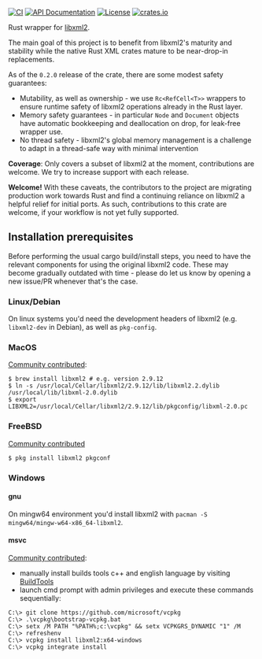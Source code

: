 [![CI](https://github.com/KWARC/rust-libxml/actions/workflows/CI.yml/badge.svg?branch=master)](https://github.com/KWARC/rust-libxml/actions/workflows/CI.yml)
[![API Documentation](https://img.shields.io/badge/docs-API-blue.svg)](http://KWARC.github.io/rust-libxml/libxml/index.html)
[![License](http://img.shields.io/badge/license-MIT-blue.svg)](https://raw.githubusercontent.com/KWARC/rust-libxml/master/LICENSE)
[![crates.io](https://img.shields.io/crates/v/libxml.svg)](https://crates.io/crates/libxml)

Rust wrapper for [libxml2](http://xmlsoft.org/).

The main goal of this project is to benefit from libxml2's maturity and stability while the native Rust XML crates mature to be near-drop-in replacements.

As of the `0.2.0` release of the crate, there are some modest safety guarantees:

 * Mutability, as well as ownership - we use `Rc<RefCell<T>>` wrappers to ensure runtime safety of libxml2 operations already in the Rust layer.
 * Memory safety guarantees - in particular `Node` and `Document` objects have automatic bookkeeping and deallocation on drop, for leak-free wrapper use.
 * No thread safety - libxml2's global memory management is a challenge to adapt in a thread-safe way with minimal intervention

**Coverage**: Only covers a subset of libxml2 at the moment, contributions are welcome. We try to increase support with each release.

**Welcome!** With these caveats, the contributors to the project are migrating production work towards Rust and find a continuing reliance on libxml2 a helpful relief for initial ports. As such, contributions to this crate are welcome, if your workflow is not yet fully supported.

## Installation prerequisites

Before performing the usual cargo build/install steps, you need to have the relevant components for using the original libxml2 code. These may become gradually outdated with time - please do let us know by opening a new issue/PR whenever that's the case.

### Linux/Debian

On linux systems you'd need the development headers of libxml2 (e.g. `libxml2-dev` in Debian), as well as `pkg-config`.

### MacOS
[Community contributed](https://github.com/KWARC/rust-libxml/issues/88#issuecomment-890876895):

```
$ brew install libxml2 # e.g. version 2.9.12 
$ ln -s /usr/local/Cellar/libxml2/2.9.12/lib/libxml2.2.dylib /usr/local/lib/libxml-2.0.dylib
$ export LIBXML2=/usr/local/Cellar/libxml2/2.9.12/lib/pkgconfig/libxml-2.0.pc
```

### FreeBSD
[Community contributed](https://github.com/KWARC/rust-libxml/issues/130#issuecomment-1976348349)

```
$ pkg install libxml2 pkgconf
```

### Windows

#### gnu

On mingw64 environment you'd install libxml2 with `pacman -S mingw64/mingw-w64-x86_64-libxml2`.

#### msvc

[Community contributed](https://github.com/KWARC/rust-libxml/issues/81#issuecomment-760364976):

* manually install builds tools c++ and english language by visiting [BuildTools](https://visualstudio.microsoft.com/fr/thank-you-downloading-visual-studio/?sku=BuildTools&rel=16)
* launch cmd prompt with admin privileges and execute these commands sequentially:
```
C:\> git clone https://github.com/microsoft/vcpkg
C:\> .\vcpkg\bootstrap-vcpkg.bat
C:\> setx /M PATH "%PATH%;c:\vcpkg" && setx VCPKGRS_DYNAMIC "1" /M
C:\> refreshenv
C:\> vcpkg install libxml2:x64-windows
C:\> vcpkg integrate install
```
